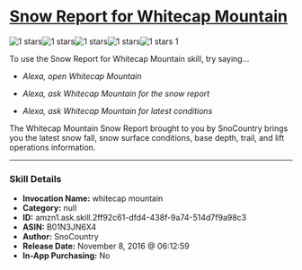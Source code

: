 # [Snow Report for Whitecap Mountain](http://alexa.amazon.com/#skills/amzn1.ask.skill.2ff92c61-dfd4-438f-9a74-514d7f9a98c3)
![1 stars](../../images/ic_star_black_18dp_1x.png)![1 stars](../../images/ic_star_border_black_18dp_1x.png)![1 stars](../../images/ic_star_border_black_18dp_1x.png)![1 stars](../../images/ic_star_border_black_18dp_1x.png)![1 stars](../../images/ic_star_border_black_18dp_1x.png) 1

To use the Snow Report for Whitecap Mountain skill, try saying...

* *Alexa, open Whitecap Mountain*

* *Alexa, ask Whitecap Mountain for the snow report*

* *Alexa, ask Whitecap Mountain for latest conditions*

The Whitecap Mountain Snow Report brought to you by SnoCountry brings you the latest snow fall, snow surface conditions,  base depth, trail, and lift operations information.

***

### Skill Details

* **Invocation Name:** whitecap mountain
* **Category:** null
* **ID:** amzn1.ask.skill.2ff92c61-dfd4-438f-9a74-514d7f9a98c3
* **ASIN:** B01N3JN6X4
* **Author:** SnoCountry
* **Release Date:** November 8, 2016 @ 06:12:59
* **In-App Purchasing:** No
